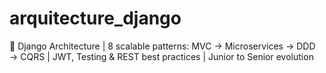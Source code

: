 # arquitecture_django
🚀 Django Architecture  | 8 scalable patterns: MVC → Microservices → DDD → CQRS | JWT, Testing &amp; REST best practices | Junior to Senior evolution
